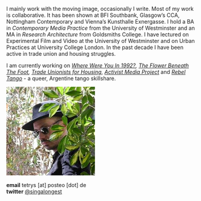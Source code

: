 I mainly work with the moving image, occasionally I write. Most of my work is collaborative. It has been shown at BFI Southbank, Glasgow’s CCA, Nottingham Contemporary and Vienna’s Kunsthalle Exnergasse. I hold a BA in _Contemporary Media Practice_ from the University of Westminster and an MA in _Research Architecture_ from Goldsmiths College. I have lectured on Experimental Film and Video at the University of Westminster and on Urban Practices at University College London. In the past decade I have been active in trade union and housing struggles. 

I am currently working on _[Where Were You In 1992?](http://1992.maydayrooms.org/), [The Flower Beneath The Foot](https://theflowerbeneaththefoot.com/), [Trade Unionists for Housing](https://twitter.com/tuforhousing), [Activist Media Project](https://amp.0x2620.org/)_ and _[Rebel Tango](http://thefieldnx.com/calendar/)_ - a queer, Argentine tango skillshare.
  
![](/images/rn.JPG) 

**email** tetrys [at] posteo [dot] de  
**twitter** [@singalongest](https://twitter.com/singalongest) 




     
      
       
        
         
         
